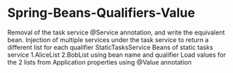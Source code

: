 # Spring-Beans-Qualifiers-Value
Removal of the task service @Service annotation, and write the equivalent bean.     Injection of multiple services under the task service to return a different list for each qualifier StaticTasksService  Beans of static tasks service  1.AliceList  2.BobList  using bean name and qualifier Load values for the 2 lists from Application properties using @Value annotation

